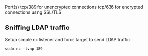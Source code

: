 Port(s) 
tcp/389 for unencrypted connections 
tcp/636 for encrypted connections using SSL/TLS

## Sniffing LDAP traffic
Setup simple nc listener and force target to send LDAP traffic
```
sudo nc -lvnp 389
```
